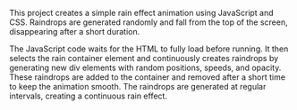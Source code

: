 This project creates a simple rain effect animation using JavaScript and CSS. Raindrops are generated randomly and fall from the top of the screen, disappearing after a short duration.

The JavaScript code waits for the HTML to fully load before running. It then selects the rain container element and continuously creates raindrops by generating new div elements with random positions, speeds, and opacity. These raindrops are added to the container and removed after a short time to keep the animation smooth. The raindrops are generated at regular intervals, creating a continuous rain effect.
